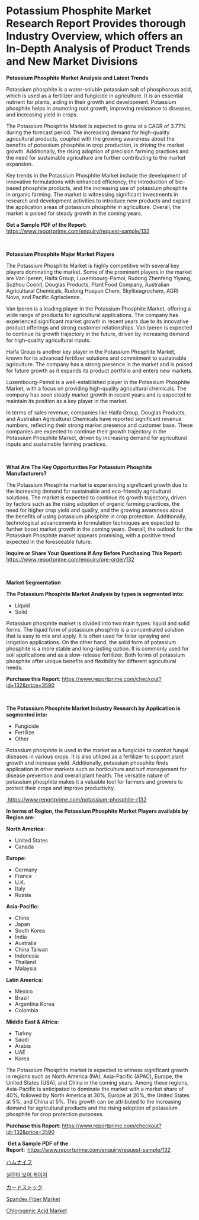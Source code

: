 <p><h1>Potassium Phosphite Market Research Report Provides thorough Industry Overview, which offers an In-Depth Analysis of Product Trends and New Market Divisions</h1></p><p><strong>Potassium Phosphite Market Analysis and Latest Trends</strong></p>
<p><p>Potassium phosphite is a water-soluble potassium salt of phosphorous acid, which is used as a fertilizer and fungicide in agriculture. It is an essential nutrient for plants, aiding in their growth and development. Potassium phosphite helps in promoting root growth, improving resistance to diseases, and increasing yield in crops.</p><p>The Potassium Phosphite Market is expected to grow at a CAGR of 3.77% during the forecast period. The increasing demand for high-quality agricultural products, coupled with the growing awareness about the benefits of potassium phosphite in crop production, is driving the market growth. Additionally, the rising adoption of precision farming practices and the need for sustainable agriculture are further contributing to the market expansion.</p><p>Key trends in the Potassium Phosphite Market include the development of innovative formulations with enhanced efficiency, the introduction of bio-based phosphite products, and the increasing use of potassium phosphite in organic farming. The market is witnessing significant investments in research and development activities to introduce new products and expand the application areas of potassium phosphite in agriculture. Overall, the market is poised for steady growth in the coming years.</p></p>
<p><strong>Get a Sample PDF of the Report:&nbsp;</strong> <a href="https://www.reportprime.com/enquiry/request-sample/132">https://www.reportprime.com/enquiry/request-sample/132</a></p>
<p>&nbsp;</p>
<p><strong>Potassium Phosphite Major Market Players</strong></p>
<p><p>The Potassium Phosphite Market is highly competitive with several key players dominating the market. Some of the prominent players in the market are Van Iperen, Haifa Group, Luxembourg-Pamol, Rudong Zhenfeng Yiyang, Suzhou Coonit, Douglas Products, Plant Food Company, Australian Agricultural Chemicals, Rudong Huayun Chem, Skyliteagrochem, AGRI Nova, and Pacific Agriscience.</p><p>Van Iperen is a leading player in the Potassium Phosphite Market, offering a wide range of products for agricultural applications. The company has experienced significant market growth in recent years due to its innovative product offerings and strong customer relationships. Van Iperen is expected to continue its growth trajectory in the future, driven by increasing demand for high-quality agricultural inputs.</p><p>Haifa Group is another key player in the Potassium Phosphite Market, known for its advanced fertilizer solutions and commitment to sustainable agriculture. The company has a strong presence in the market and is poised for future growth as it expands its product portfolio and enters new markets.</p><p>Luxembourg-Pamol is a well-established player in the Potassium Phosphite Market, with a focus on providing high-quality agricultural chemicals. The company has seen steady market growth in recent years and is expected to maintain its position as a key player in the market.</p><p>In terms of sales revenue, companies like Haifa Group, Douglas Products, and Australian Agricultural Chemicals have reported significant revenue numbers, reflecting their strong market presence and customer base. These companies are expected to continue their growth trajectory in the Potassium Phosphite Market, driven by increasing demand for agricultural inputs and sustainable farming practices.</p></p>
<p>&nbsp;</p>
<p><strong>What Are The Key Opportunities For Potassium Phosphite Manufacturers?</strong></p>
<p><p>The Potassium Phosphite market is experiencing significant growth due to the increasing demand for sustainable and eco-friendly agricultural solutions. The market is expected to continue its growth trajectory, driven by factors such as the rising adoption of organic farming practices, the need for higher crop yield and quality, and the growing awareness about the benefits of using potassium phosphite in crop protection. Additionally, technological advancements in formulation techniques are expected to further boost market growth in the coming years. Overall, the outlook for the Potassium Phosphite market appears promising, with a positive trend expected in the foreseeable future.</p></p>
<p><strong>Inquire or Share Your Questions If Any Before Purchasing This Report:</strong> <a href="https://www.reportprime.com/enquiry/pre-order/132">https://www.reportprime.com/enquiry/pre-order/132</a></p>
<p>&nbsp;</p>
<p><strong>Market Segmentation</strong></p>
<p><strong>The Potassium Phosphite Market Analysis by types is segmented into:</strong></p>
<p><ul><li>Liquid</li><li>Solid</li></ul></p>
<p><p>Potassium phosphite market is divided into two main types: liquid and solid forms. The liquid form of potassium phosphite is a concentrated solution that is easy to mix and apply. It is often used for foliar spraying and irrigation applications. On the other hand, the solid form of potassium phosphite is a more stable and long-lasting option. It is commonly used for soil applications and as a slow-release fertilizer. Both forms of potassium phosphite offer unique benefits and flexibility for different agricultural needs.</p></p>
<p><strong>Purchase this Report:&nbsp;</strong><a href="https://www.reportprime.com/checkout?id=132&price=3590">https://www.reportprime.com/checkout?id=132&price=3590</a></p>
<p>&nbsp;</p>
<p><strong>The Potassium Phosphite Market Industry Research by Application is segmented into:</strong></p>
<p><ul><li>Fungicide</li><li>Fertilize</li><li>Other</li></ul></p>
<p><p>Potassium phosphite is used in the market as a fungicide to combat fungal diseases in various crops. It is also utilized as a fertilizer to support plant growth and increase yield. Additionally, potassium phosphite finds application in other markets such as horticulture and turf management for disease prevention and overall plant health. The versatile nature of potassium phosphite makes it a valuable tool for farmers and growers to protect their crops and improve productivity.</p></p>
<p><a href="https://www.reportprime.com/potassium-phosphite-r132">&nbsp;https://www.reportprime.com/potassium-phosphite-r132</a></p>
<p><strong>In terms of Region, the Potassium Phosphite Market Players available by Region are:</strong></p>
<p>
    <p> <strong> North America: </strong>
        <ul>
            <li>United States</li>
            <li>Canada</li>
        </ul>
        </p> 
    <p> <strong> Europe: </strong>
        <ul>
            <li>Germany</li>
            <li>France</li>
            <li>U.K.</li>
            <li>Italy</li>
            <li>Russia</li>
        </ul>
        </p> 
    <p> <strong> Asia-Pacific: </strong>
        <ul>
            <li>China</li>
            <li>Japan</li>
            <li>South Korea</li>
            <li>India</li>
            <li>Australia</li>
            <li>China Taiwan</li>
            <li>Indonesia</li>
            <li>Thailand</li>
            <li>Malaysia</li>
        </ul>
        </p> 
    <p> <strong> Latin America: </strong>
        <ul>
            <li>Mexico</li>
            <li>Brazil</li>
            <li>Argentina Korea</li>
            <li>Colombia</li>
        </ul>
        </p> 
    <p> <strong> Middle East & Africa: </strong>
        <ul>
            <li>Turkey</li>
            <li>Saudi</li>
            <li>Arabia</li>
            <li>UAE</li>
            <li>Korea</li>
        </ul>
    </p>
    </p>
<p><p>The Potassium Phosphite market is expected to witness significant growth in regions such as North America (NA), Asia-Pacific (APAC), Europe, the United States (USA), and China in the coming years. Among these regions, Asia-Pacific is anticipated to dominate the market with a market share of 40%, followed by North America at 30%, Europe at 20%, the United States at 5%, and China at 5%. This growth can be attributed to the increasing demand for agricultural products and the rising adoption of potassium phosphite for crop protection purposes.</p></p>
<p><strong>Purchase this Report: </strong><a href="https://www.reportprime.com/checkout?id=132&price=3590">https://www.reportprime.com/checkout?id=132&price=3590</a></p>
<p>&nbsp;<strong>Get a Sample PDF of the Report:&nbsp;&nbsp;</strong><a href="https://www.reportprime.com/enquiry/request-sample/132">https://www.reportprime.com/enquiry/request-sample/132</a></p>
<p><strong></strong></p>
<p><p><a href="https://github.com/NovaStamm2023/Market-Research-Report-List-1/blob/main/115986769797.md">ハムナイフ</a></p><p><a href="https://github.com/durgin521/Market-Research-Report-List-1/blob/main/392018567314.md">실린더 보어 게이지</a></p><p><a href="https://medium.com/@addyserr7687/%E3%82%AB%E3%83%BC%E3%83%89%E6%A0%AA%E5%B8%82%E5%A0%B4%E3%81%AE%E8%A6%8F%E6%A8%A1%E3%81%A8%E5%B8%82%E5%A0%B4%E5%8B%95%E5%90%91-%E5%AE%8C%E5%85%A8%E3%81%AA%E6%A5%AD%E7%95%8C%E6%A6%82%E8%A6%81-2024%E5%B9%B4%E3%81%8B%E3%82%892031%E5%B9%B4%E3%81%BE%E3%81%A7-b2afd73a86aa">カードストック</a></p><p><a href="https://github.com/nancykennedykellievqfqt2/Market-Research-Report-List-2/blob/main/spandex-fiber-market.md">Spandex Fiber Market</a></p><p><a href="https://github.com/seekum/Market-Research-Report-List-2/blob/main/chlorogenic-acid-market.md">Chlorogenic Acid Market</a></p></p>